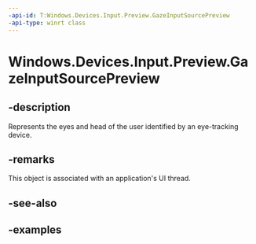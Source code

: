```yaml
---
-api-id: T:Windows.Devices.Input.Preview.GazeInputSourcePreview
-api-type: winrt class
---
```


<!-- Class syntax.
public class GazeInputSourcePreview 
-->

# Windows.Devices.Input.Preview.GazeInputSourcePreview

## -description

Represents the eyes and head of the user identified by an eye-tracking device.

## -remarks

This object is associated with an application's UI thread.

## -see-also

## -examples

